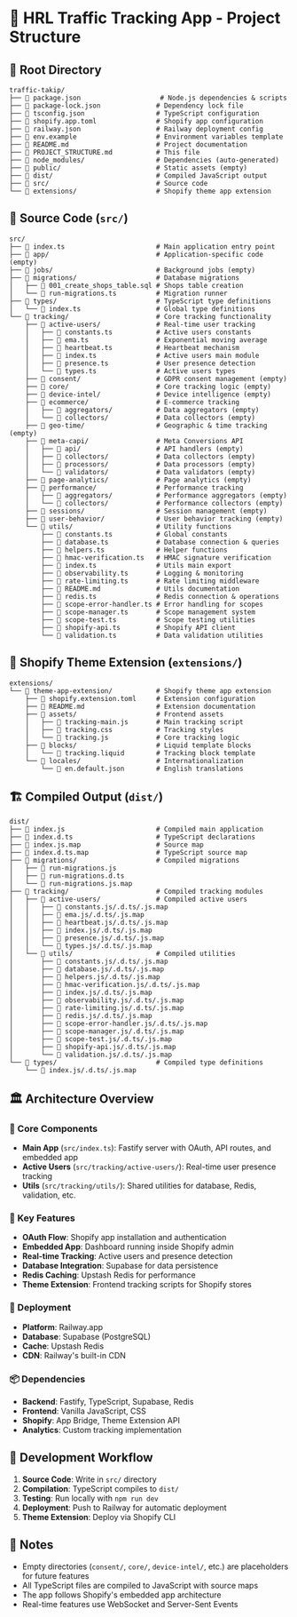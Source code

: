 # 🚀 HRL Traffic Tracking App - Project Structure

## 📁 Root Directory
```
traffic-takip/
├── 📄 package.json                    # Node.js dependencies & scripts
├── 📄 package-lock.json              # Dependency lock file
├── 📄 tsconfig.json                  # TypeScript configuration
├── 📄 shopify.app.toml               # Shopify app configuration
├── 📄 railway.json                   # Railway deployment config
├── 📄 env.example                    # Environment variables template
├── 📄 README.md                      # Project documentation
├── 📄 PROJECT_STRUCTURE.md           # This file
├── 📁 node_modules/                  # Dependencies (auto-generated)
├── 📁 public/                        # Static assets (empty)
├── 📁 dist/                          # Compiled JavaScript output
├── 📁 src/                           # Source code
└── 📁 extensions/                    # Shopify theme app extension
```

## 🎯 Source Code (`src/`)
```
src/
├── 📄 index.ts                       # Main application entry point
├── 📁 app/                           # Application-specific code (empty)
├── 📁 jobs/                          # Background jobs (empty)
├── 📁 migrations/                    # Database migrations
│   ├── 📄 001_create_shops_table.sql # Shops table creation
│   └── 📄 run-migrations.ts          # Migration runner
├── 📁 types/                         # TypeScript type definitions
│   └── 📄 index.ts                   # Global type definitions
└── 📁 tracking/                      # Core tracking functionality
    ├── 📁 active-users/              # Real-time user tracking
    │   ├── 📄 constants.ts           # Active users constants
    │   ├── 📄 ema.ts                 # Exponential moving average
    │   ├── 📄 heartbeat.ts           # Heartbeat mechanism
    │   ├── 📄 index.ts               # Active users main module
    │   ├── 📄 presence.ts            # User presence detection
    │   └── 📄 types.ts               # Active users types
    ├── 📁 consent/                   # GDPR consent management (empty)
    ├── 📁 core/                      # Core tracking logic (empty)
    ├── 📁 device-intel/              # Device intelligence (empty)
    ├── 📁 ecommerce/                 # E-commerce tracking
    │   ├── 📁 aggregators/           # Data aggregators (empty)
    │   └── 📁 collectors/            # Data collectors (empty)
    ├── 📁 geo-time/                  # Geographic & time tracking (empty)
    ├── 📁 meta-capi/                 # Meta Conversions API
    │   ├── 📁 api/                   # API handlers (empty)
    │   ├── 📁 collectors/            # Data collectors (empty)
    │   ├── 📁 processors/            # Data processors (empty)
    │   └── 📁 validators/            # Data validators (empty)
    ├── 📁 page-analytics/            # Page analytics (empty)
    ├── 📁 performance/               # Performance tracking
    │   ├── 📁 aggregators/           # Performance aggregators (empty)
    │   └── 📁 collectors/            # Performance collectors (empty)
    ├── 📁 sessions/                  # Session management (empty)
    ├── 📁 user-behavior/             # User behavior tracking (empty)
    └── 📁 utils/                     # Utility functions
        ├── 📄 constants.ts           # Global constants
        ├── 📄 database.ts            # Database connection & queries
        ├── 📄 helpers.ts             # Helper functions
        ├── 📄 hmac-verification.ts   # HMAC signature verification
        ├── 📄 index.ts               # Utils main export
        ├── 📄 observability.ts       # Logging & monitoring
        ├── 📄 rate-limiting.ts       # Rate limiting middleware
        ├── 📄 README.md              # Utils documentation
        ├── 📄 redis.ts               # Redis connection & operations
        ├── 📄 scope-error-handler.ts # Error handling for scopes
        ├── 📄 scope-manager.ts       # Scope management system
        ├── 📄 scope-test.ts          # Scope testing utilities
        ├── 📄 shopify-api.ts         # Shopify API client
        └── 📄 validation.ts          # Data validation utilities
```

## 🎨 Shopify Theme Extension (`extensions/`)
```
extensions/
└── 📁 theme-app-extension/           # Shopify theme app extension
    ├── 📄 shopify.extension.toml     # Extension configuration
    ├── 📄 README.md                  # Extension documentation
    ├── 📁 assets/                    # Frontend assets
    │   ├── 📄 tracking-main.js       # Main tracking script
    │   ├── 📄 tracking.css           # Tracking styles
    │   └── 📄 tracking.js            # Core tracking logic
    ├── 📁 blocks/                    # Liquid template blocks
    │   └── 📄 tracking.liquid        # Tracking block template
    └── 📁 locales/                   # Internationalization
        └── 📄 en.default.json        # English translations
```

## 🏗️ Compiled Output (`dist/`)
```
dist/
├── 📄 index.js                       # Compiled main application
├── 📄 index.d.ts                     # TypeScript declarations
├── 📄 index.js.map                   # Source map
├── 📄 index.d.ts.map                 # TypeScript source map
├── 📁 migrations/                    # Compiled migrations
│   ├── 📄 run-migrations.js
│   ├── 📄 run-migrations.d.ts
│   └── 📄 run-migrations.js.map
├── 📁 tracking/                      # Compiled tracking modules
│   ├── 📁 active-users/              # Compiled active users
│   │   ├── 📄 constants.js/.d.ts/.js.map
│   │   ├── 📄 ema.js/.d.ts/.js.map
│   │   ├── 📄 heartbeat.js/.d.ts/.js.map
│   │   ├── 📄 index.js/.d.ts/.js.map
│   │   ├── 📄 presence.js/.d.ts/.js.map
│   │   └── 📄 types.js/.d.ts/.js.map
│   └── 📁 utils/                     # Compiled utilities
│       ├── 📄 constants.js/.d.ts/.js.map
│       ├── 📄 database.js/.d.ts/.js.map
│       ├── 📄 helpers.js/.d.ts/.js.map
│       ├── 📄 hmac-verification.js/.d.ts/.js.map
│       ├── 📄 index.js/.d.ts/.js.map
│       ├── 📄 observability.js/.d.ts/.js.map
│       ├── 📄 rate-limiting.js/.d.ts/.js.map
│       ├── 📄 redis.js/.d.ts/.js.map
│       ├── 📄 scope-error-handler.js/.d.ts/.js.map
│       ├── 📄 scope-manager.js/.d.ts/.js.map
│       ├── 📄 scope-test.js/.d.ts/.js.map
│       ├── 📄 shopify-api.js/.d.ts/.js.map
│       └── 📄 validation.js/.d.ts/.js.map
└── 📁 types/                         # Compiled type definitions
    └── 📄 index.js/.d.ts/.js.map
```

## 🏛️ Architecture Overview

### 🎯 Core Components
- **Main App** (`src/index.ts`): Fastify server with OAuth, API routes, and embedded app
- **Active Users** (`src/tracking/active-users/`): Real-time user presence tracking
- **Utils** (`src/tracking/utils/`): Shared utilities for database, Redis, validation, etc.

### 🔧 Key Features
- **OAuth Flow**: Shopify app installation and authentication
- **Embedded App**: Dashboard running inside Shopify admin
- **Real-time Tracking**: Active users and presence detection
- **Database Integration**: Supabase for data persistence
- **Redis Caching**: Upstash Redis for performance
- **Theme Extension**: Frontend tracking scripts for Shopify stores

### 🚀 Deployment
- **Platform**: Railway.app
- **Database**: Supabase (PostgreSQL)
- **Cache**: Upstash Redis
- **CDN**: Railway's built-in CDN

### 📦 Dependencies
- **Backend**: Fastify, TypeScript, Supabase, Redis
- **Frontend**: Vanilla JavaScript, CSS
- **Shopify**: App Bridge, Theme Extension API
- **Analytics**: Custom tracking implementation

## 🔄 Development Workflow
1. **Source Code**: Write in `src/` directory
2. **Compilation**: TypeScript compiles to `dist/`
3. **Testing**: Run locally with `npm run dev`
4. **Deployment**: Push to Railway for automatic deployment
5. **Theme Extension**: Deploy via Shopify CLI

## 📝 Notes
- Empty directories (`consent/`, `core/`, `device-intel/`, etc.) are placeholders for future features
- All TypeScript files are compiled to JavaScript with source maps
- The app follows Shopify's embedded app architecture
- Real-time features use WebSocket and Server-Sent Events

